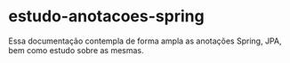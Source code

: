 # estudo-anotacoes-spring
Essa documentação contempla de forma ampla as anotações Spring, JPA, bem como estudo sobre as mesmas.
